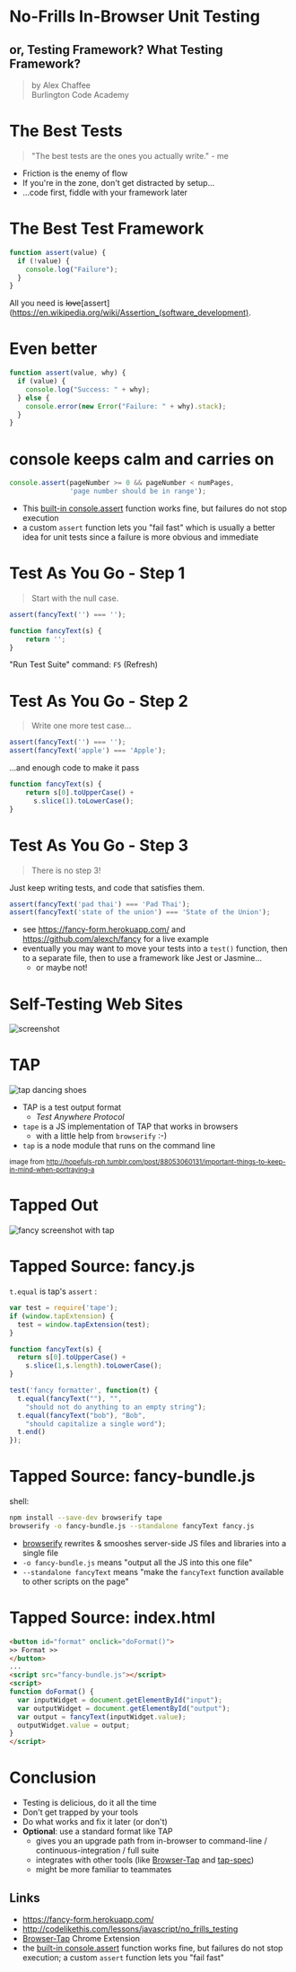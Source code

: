 # No-Frills In-Browser Unit Testing

## or, Testing Framework? What Testing Framework?

> by Alex Chaffee <br>
> Burlington Code Academy

# The Best Tests

> "The best tests are the ones you actually write." - me

* Friction is the enemy of flow
* If you're in the zone, don't get distracted by setup...
* ...code first, fiddle with your framework later

# The Best Test Framework

```js
function assert(value) {
  if (!value) {
    console.log("Failure");
  }
}
```

All you need is <del>love</del>[assert](https://en.wikipedia.org/wiki/Assertion_(software_development).

# Even better

```js
function assert(value, why) {
  if (value) {
    console.log("Success: " + why);
  } else {
    console.error(new Error("Failure: " + why).stack);
  }
}
```

# console keeps calm and carries on

```javascript
console.assert(pageNumber >= 0 && pageNumber < numPages,
               'page number should be in range');
```

* This [built-in console.assert](https://developer.mozilla.org/en-US/docs/Web/API/console/assert) function works fine, but failures do not stop execution
* a custom `assert` function lets you "fail fast" which is usually a better idea for unit tests since a failure is more obvious and immediate

# Test As You Go - Step 1

> Start with the null case.

```js
assert(fancyText('') === '');

function fancyText(s) {
    return '';
}
```

"Run Test Suite" command: `F5` (Refresh)

# Test As You Go - Step 2

> Write one more test case...

```javascript
assert(fancyText('') === '');
assert(fancyText('apple') === 'Apple');
```

...and enough code to make it pass

```javascript
function fancyText(s) {
    return s[0].toUpperCase() + 
      s.slice(1).toLowerCase();
}
```

# Test As You Go - Step 3

> There is no step 3! 

Just keep writing tests, and code that satisfies them.

```javascript
assert(fancyText('pad thai') === 'Pad Thai');
assert(fancyText('state of the union') === 'State of the Union');
```

* see https://fancy-form.herokuapp.com/ and https://github.com/alexch/fancy for a live example
* eventually you may want to move your tests into a `test()` function, then to a separate file, then to use a framework like Jest or Jasmine... 
  * or maybe not!

# Self-Testing Web Sites

![screenshot](/images/fancy-screenshot.png)

# TAP

![tap dancing shoes](/images/tap.gif)

* TAP is a test output format
  * *Test Anywhere Protocol*
* `tape` is a JS implementation of TAP that works in browsers
  * with a little help from `browserify` :-)
* `tap` is a node module that runs on the command line

<small>image from http://hopefuls-rph.tumblr.com/post/88053060131/important-things-to-keep-in-mind-when-portraying-a</small>


# Tapped Out

![fancy screenshot with tap](/images/fancy-screenshot-tap.png)

# Tapped Source: fancy.js

`t.equal` is tap's `assert` :

```js
var test = require('tape');
if (window.tapExtension) {
  test = window.tapExtension(test);
}

function fancyText(s) {
  return s[0].toUpperCase() + 
    s.slice(1,s.length).toLowerCase();
}

test('fancy formatter', function(t) {
  t.equal(fancyText(""), "", 
    "should not do anything to an empty string");
  t.equal(fancyText("bob"), "Bob", 
    "should capitalize a single word");
  t.end()
});
```

# Tapped Source: fancy-bundle.js

shell:

```sh
npm install --save-dev browserify tape
browserify -o fancy-bundle.js --standalone fancyText fancy.js
```

* [browserify](http://browserify.org) rewrites & smooshes server-side JS files and libraries into a single file
* `-o fancy-bundle.js` means "output all the JS into this one file"
* `--standalone fancyText` means "make the `fancyText` function available to other scripts on the page"

# Tapped Source: index.html

```html
<button id="format" onclick="doFormat()">
>> Format >>
</button>
...
<script src="fancy-bundle.js"></script>
<script>
function doFormat() {
  var inputWidget = document.getElementById("input");
  var outputWidget = document.getElementById("output");
  var output = fancyText(inputWidget.value);
  outputWidget.value = output;
}
</script>
```

# Conclusion

* Testing is delicious, do it all the time
* Don't get trapped by your tools
* Do what works and fix it later (or don't)
* **Optional**: use a standard format like TAP
  * gives you an upgrade path from in-browser to command-line / continuous-integration / full suite
  * integrates with other tools (like [Browser-Tap](https://chrome.google.com/webstore/detail/browser-tap/ncfblaiipckncgeipgmpdioedcdmofei) and [tap-spec](https://www.npmjs.com/package/tap-spec))
  * might be more familiar to teammates 

## Links

* https://fancy-form.herokuapp.com/
* http://codelikethis.com/lessons/javascript/no_frills_testing
* [Browser-Tap](https://chrome.google.com/webstore/detail/browser-tap/ncfblaiipckncgeipgmpdioedcdmofei) Chrome Extension
* the [built-in console.assert](https://developer.mozilla.org/en-US/docs/Web/API/console/assert) function works fine, but failures do not stop execution; a custom `assert` function lets you "fail fast"
